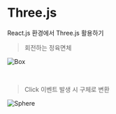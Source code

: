 # Three.js

React.js 환경에서 Three.js 활용하기

> 회전하는 정육면체

![Box](https://user-images.githubusercontent.com/88662637/171999913-0252aa94-ba96-4651-9bb1-096ee3e7ea10.jpg)

<br/>

> Click 이벤트 발생 시 구체로 변환

![Sphere](https://user-images.githubusercontent.com/88662637/171999891-5832aff0-3899-4e31-a2b4-4b74a9807883.jpg)
